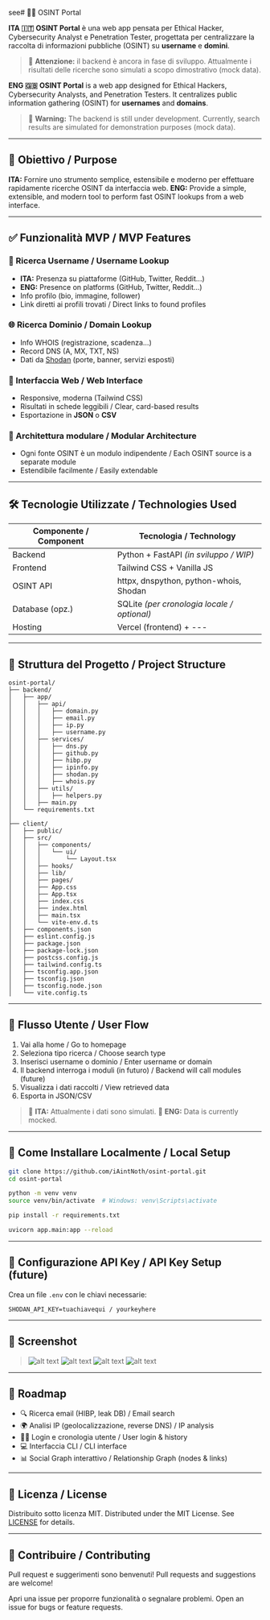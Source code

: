 see# 🕵️‍♂️ OSINT Portal

**ITA 🇮🇹**
**OSINT Portal** è una web app pensata per Ethical Hacker, Cybersecurity Analyst e Penetration Tester, progettata per centralizzare la raccolta di informazioni pubbliche (OSINT) su **username** e **domini**.

> 🚧 **Attenzione:** il backend è ancora in fase di sviluppo. Attualmente i risultati delle ricerche sono simulati a scopo dimostrativo (mock data).

**ENG 🇬🇧**
**OSINT Portal** is a web app designed for Ethical Hackers, Cybersecurity Analysts, and Penetration Testers. It centralizes public information gathering (OSINT) for **usernames** and **domains**.

> 🚧 **Warning:** The backend is still under development. Currently, search results are simulated for demonstration purposes (mock data).

---

## 🎯 Obiettivo / Purpose

**ITA:** Fornire uno strumento semplice, estensibile e moderno per effettuare rapidamente ricerche OSINT da interfaccia web.
**ENG:** Provide a simple, extensible, and modern tool to perform fast OSINT lookups from a web interface.

---

## ✅ Funzionalità MVP / MVP Features

### 🔑 Ricerca Username / Username Lookup

* **ITA:** Presenza su piattaforme (GitHub, Twitter, Reddit...)
* **ENG:** Presence on platforms (GitHub, Twitter, Reddit...)
* Info profilo (bio, immagine, follower)
* Link diretti ai profili trovati / Direct links to found profiles

### 🌐 Ricerca Dominio / Domain Lookup

* Info WHOIS (registrazione, scadenza...)
* Record DNS (A, MX, TXT, NS)
* Dati da [Shodan](https://www.shodan.io/) (porte, banner, servizi esposti)

### 🧾 Interfaccia Web / Web Interface

* Responsive, moderna (Tailwind CSS)
* Risultati in schede leggibili / Clear, card-based results
* Esportazione in **JSON** o **CSV**

### 🧠 Architettura modulare / Modular Architecture

* Ogni fonte OSINT è un modulo indipendente / Each OSINT source is a separate module
* Estendibile facilmente / Easily extendable

---

## 🛠️ Tecnologie Utilizzate / Technologies Used

| Componente / Component | Tecnologia / Technology                     |
| ---------------------- | ------------------------------------------- |
| Backend                | Python + FastAPI *(in sviluppo / WIP)*      |
| Frontend               | Tailwind CSS + Vanilla JS                   |
| OSINT API              | httpx, dnspython, python-whois, Shodan      |
| Database (opz.)        | SQLite *(per cronologia locale / optional)* |
| Hosting                | Vercel (frontend) + ---                     |

---

## 📂 Struttura del Progetto / Project Structure

```
osint-portal/
├── backend/
│   ├── app/
│   │   ├── api/
│   │   │   ├── domain.py
│   │   │   ├── email.py
│   │   │   ├── ip.py
│   │   │   ├── username.py
│   │   ├── services/
│   │   │   ├── dns.py
│   │   │   ├── github.py
│   │   │   ├── hibp.py
│   │   │   ├── ipinfo.py
│   │   │   ├── shodan.py
│   │   │   ├── whois.py
│   │   ├── utils/
│   │   │   ├── helpers.py
│   │   ├── main.py
│   └── requirements.txt
│
├── client/
│   ├── public/
│   ├── src/
│   │   ├── components/
│   │   │   └── ui/
│   │   │       └── Layout.tsx
│   │   ├── hooks/
│   │   ├── lib/
│   │   ├── pages/
│   │   ├── App.css
│   │   ├── App.tsx
│   │   ├── index.css
│   │   ├── index.html
│   │   ├── main.tsx
│   │   └── vite-env.d.ts
│   ├── components.json
│   ├── eslint.config.js
│   ├── package.json
│   ├── package-lock.json
│   ├── postcss.config.js
│   ├── tailwind.config.ts
│   ├── tsconfig.app.json
│   ├── tsconfig.json
│   ├── tsconfig.node.json
│   └── vite.config.ts

```

---

## 🧪 Flusso Utente / User Flow

1. Vai alla home / Go to homepage
2. Seleziona tipo ricerca / Choose search type
3. Inserisci username o dominio / Enter username or domain
4. Il backend interroga i moduli (in futuro) / Backend will call modules (future)
5. Visualizza i dati raccolti / View retrieved data
6. Esporta in JSON/CSV

> 🔄 **ITA:** Attualmente i dati sono simulati.
> 🔄 **ENG:** Data is currently mocked.

---

## 🚀 Come Installare Localmente / Local Setup

```bash
git clone https://github.com/iAintNoth/osint-portal.git
cd osint-portal

python -m venv venv
source venv/bin/activate  # Windows: venv\Scripts\activate

pip install -r requirements.txt

uvicorn app.main:app --reload
```

---

## 🔐 Configurazione API Key / API Key Setup (future)

Crea un file `.env` con le chiavi necessarie:

```
SHODAN_API_KEY=tuachiavequi / yourkeyhere
```

---

## 📸 Screenshot

> ![alt text](image.png)
> ![alt text](image-1.png)
> ![alt text](image-2.png)
> ![alt text](image-3.png)

---

## 🧩 Roadmap

* 🔍 Ricerca email (HIBP, leak DB) / Email search
* 🌍 Analisi IP (geolocalizzazione, reverse DNS) / IP analysis
* 🧑‍💻 Login e cronologia utente / User login & history
* 💻 Interfaccia CLI / CLI interface
* 📊 Social Graph interattivo / Relationship Graph (nodes & links)

---

## 📄 Licenza / License

Distribuito sotto licenza MIT.
Distributed under the MIT License. See [LICENSE](./LICENSE) for details.

---

## 🤝 Contribuire / Contributing

Pull request e suggerimenti sono benvenuti!
Pull requests and suggestions are welcome!

Apri una issue per proporre funzionalità o segnalare problemi.
Open an issue for bugs or feature requests.